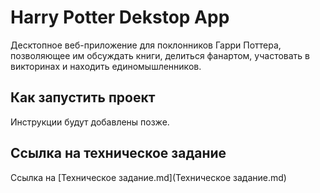 # Harry Potter Dekstop App
   Десктопное веб-приложение для поклонников Гарри Поттера, позволяющее  им обсуждать книги, делиться фанартом, участовать в викторинах и находить единомышленников. 
## Как запустить проект
   Инструкции будут добавлены позже.
## Ссылка на техническое задание
Ссылка на [Техническое задание.md](Техническое задание.md) 

